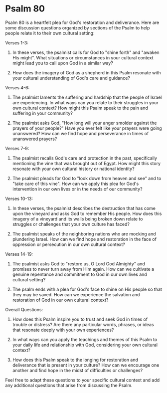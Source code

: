 # Psalm 80

Psalm 80 is a heartfelt plea for God's restoration and deliverance. Here are some discussion questions organized by sections of the Psalm to help people relate it to their own cultural setting:

Verses 1-3:

1. In these verses, the psalmist calls for God to "shine forth" and "awaken His might". What situations or circumstances in your cultural context might lead you to call upon God in a similar way?

2. How does the imagery of God as a shepherd in this Psalm resonate with your cultural understanding of God's care and guidance?

Verses 4-6:

1. The psalmist laments the suffering and hardship that the people of Israel are experiencing. In what ways can you relate to their struggles in your own cultural context? How might this Psalm speak to the pain and suffering in your community?

2. The psalmist asks God, "How long will your anger smolder against the prayers of your people?" Have you ever felt like your prayers were going unanswered? How can we find hope and perseverance in times of unanswered prayers?

Verses 7-9:

1. The psalmist recalls God's care and protection in the past, specifically mentioning the vine that was brought out of Egypt. How might this story resonate with your own cultural history or national identity?

2. The psalmist pleads for God to "look down from heaven and see" and to "take care of this vine". How can we apply this plea for God's intervention in our own lives or in the needs of our community?

Verses 10-13:

1. In these verses, the psalmist describes the destruction that has come upon the vineyard and asks God to remember His people. How does this imagery of a vineyard and its walls being broken down relate to struggles or challenges that your own culture has faced?

2. The psalmist speaks of the neighboring nations who are mocking and plundering Israel. How can we find hope and restoration in the face of oppression or persecution in our own cultural context?

Verses 14-19:

1. The psalmist asks God to "restore us, O Lord God Almighty" and promises to never turn away from Him again. How can we cultivate a genuine repentance and commitment to God in our own lives and cultural setting?

2. The psalm ends with a plea for God's face to shine on His people so that they may be saved. How can we experience the salvation and restoration of God in our own cultural context?

Overall Questions:

1. How does this Psalm inspire you to trust and seek God in times of trouble or distress? Are there any particular words, phrases, or ideas that resonate deeply with your own experiences?

2. In what ways can you apply the teachings and themes of this Psalm to your daily life and relationship with God, considering your own cultural context?

3. How does this Psalm speak to the longing for restoration and deliverance that is present in your culture? How can we encourage one another and find hope in the midst of difficulties or challenges?

Feel free to adapt these questions to your specific cultural context and add any additional questions that arise from discussing the Psalm.